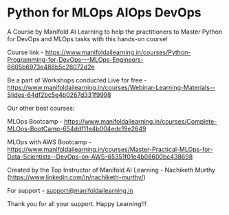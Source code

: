 # Python for MLOps AIOps DevOps
A Course by Manifold AI Learning to help the practitioners to Master Python for DevOps and MLOps tasks with this hands-on course!

Course link - https://www.manifoldailearning.in/courses/Python-Programming-for-DevOps---MLOps-Engineers-6605b6973e488b5c28072d2e

Be a part of Workshops conducted Live for free - 
https://www.manifoldailearning.in/courses/Webinar-Learning-Materials--Slides-64df2bc5e4b0267d331f9998


Our other best courses:

MLOps Bootcamp - https://www.manifoldailearning.in/courses/Complete-MLOps-BootCamp-654ddf11e4b004edc19e2649

MLOps with AWS Bootcamp - 
https://www.manifoldailearning.in/courses/Master-Practical-MLOps-for-Data-Scientists--DevOps-on-AWS-65351f01e4b08600bc438698


Created by the Top Instructor of Manifold AI Learning - Nachiketh Murthy (https://www.linkedin.com/in/nachiketh-murthy/)

For support - support@manifoldailearning.in

Thank you for all your support. Happy Learning!!!